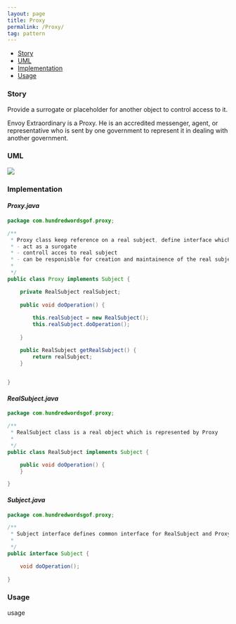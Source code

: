 ```yaml
---
layout: page
title: Proxy
permalink: /Proxy/
tag: pattern
---
```


* [Story](#Story)
* [UML](#UML)
* [Implementation](#Implementation)
* [Usage](#Usage)


###  <a id="Story"></a>Story 

Provide a surrogate or placeholder for another object to control access to it.

Envoy Extraordinary is a Proxy. 
He is an accredited messenger, agent, or representative who is sent by one government to represent it in dealing with another government.




###  <a id="UML"></a>UML 
![]({{site.baseurl}}/assets/img/proxy.png)

###  <a id="Implementation"></a>Implementation 

#### *Proxy.java* 
```java 
package com.hundredwordsgof.proxy;

/**
 * Proxy class keep reference on a real subject, define interface which represents Subject, so he can:
 * - act as a surogate  
 * - controll acces to real subject 
 * - can be responisble for creation and maintainence of the real subject
 * 
 */
public class Proxy implements Subject {

	private RealSubject realSubject;
		
	public void doOperation() {
		
		this.realSubject = new RealSubject();		
		this.realSubject.doOperation();
		
	}

	public RealSubject getRealSubject() {
		return realSubject;
	}

	
}
```

#### *RealSubject.java* 
```java 
package com.hundredwordsgof.proxy;

/**
 * RealSubject class is a real object which is represented by Proxy 
 * 
 */
public class RealSubject implements Subject {

	public void doOperation() {
	}

}
```

#### *Subject.java* 
```java 
package com.hundredwordsgof.proxy;

/**
 * Subject interface defines common interface for RealSubject and Proxy
 * 
 */
public interface Subject {

	void doOperation();
	
}
```

###  <a id="Usage"></a>Usage 

usage 

